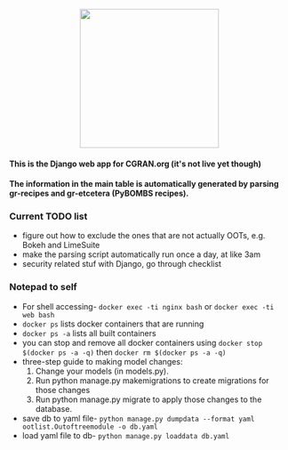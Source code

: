 <p align="center">
  <img src="https://raw.githubusercontent.com/gnuradio/cgran/master/ootlist/static/ootlist/images/cgran_logo_v2.png" width="250"/>
</p>

#### This is the Django web app for CGRAN.org (it's not live yet though)

#### The information in the main table is automatically generated by parsing gr-recipes and gr-etcetera (PyBOMBS recipes).

### Current TODO list

* figure out how to exclude the ones that are not actually OOTs, e.g. Bokeh and LimeSuite
* make the parsing script automatically run once a day, at like 3am
* security related stuf with Django, go through checklist

### Notepad to self

* For shell accessing- `docker exec -ti nginx bash` or `docker exec -ti web bash` 
* `docker ps` lists docker containers that are running
* `docker ps -a` lists all built containers
* you can stop and remove all docker containers using `docker stop $(docker ps -a -q)` then `docker rm $(docker ps -a -q)`
* three-step guide to making model changes:
  1. Change your models (in models.py).
  2. Run python manage.py makemigrations to create migrations for those changes
  3. Run python manage.py migrate to apply those changes to the database.
* save db to yaml file- `python manage.py dumpdata --format yaml ootlist.Outoftreemodule -o db.yaml`
* load yaml file to db- `python manage.py loaddata db.yaml`
